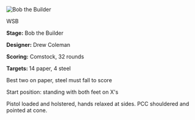 ![Bob the Builder](https://github.com/bagellord/USPSA-Stages/blob/master/31%2B%20rounds/Bob%20the%20Builder%20-%2032%20Rounds%20-%20Comstock/Bob%20the%20Builder%20v2.png)

WSB

<b>Stage:</b> Bob the Builder

<b>Designer:</b> Drew Coleman

<b>Scoring:</b> Comstock, 32 rounds

<b>Targets: </b>14 paper, 4 steel

Best two on paper, steel must fall to score

Start position: standing with both feet on X's

Pistol loaded and holstered, hands relaxed at sides. PCC shouldered and pointed at cone.
